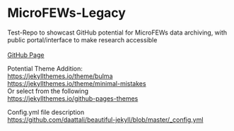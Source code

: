 # MicroFEWs-Legacy

Test-Repo to showcast GitHub potential for MicroFEWs data archiving, with public portal/interface to make research accessible
<br />
<br />
[GitHub Page](https://mjc55.github.io/MicroFEWs_Legacy/)

Potential Theme Addition: <br />
https://jekyllthemes.io/theme/bulma <br />
https://jekyllthemes.io/theme/minimal-mistakes <br />
Or select from the following <br />
https://jekyllthemes.io/github-pages-themes <br />

Config.yml file description <br />
https://github.com/daattali/beautiful-jekyll/blob/master/_config.yml <br />
